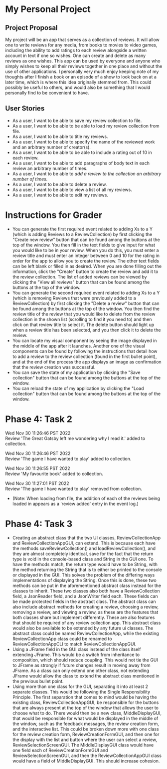 # My Personal Project

## Project Proposal
My project will be an app that serves as a collection of reviews. It will allow one to write reviews for any media, 
from books to movies to video games, including the ability to add ratings to each review alongside a written account in
text if one so wishes. One can create and delete as many reviews as one wishes. This app can be used by everyone and 
anyone who simply wishes to keep all their reviews together in one place and without the use of other applications. 
I personally very much enjoy keeping note of my thoughts after I finish a book or an episode of a show to look back on 
at a later time, which is where this idea originally stemmed from. This could possibly be useful to others, and would 
also be something that I would personally find to be convenient to have.

## User Stories
- As a user, I want to be able to save my review collection to file.
- As a user, I want to be able to be able to load my review collection from file.
- As a user, I want to be able to title my reviews.
- As a user, I want to be able to specify the name of the reviewed work and an arbitrary number of creator(s).
- As a user, I want to be able to be able to include a rating out of 10 in each review.
- As a user, I want to be able to add paragraphs of body text in each review an arbitrary number of times.
- As a user, I want to be able to *add a review to the collection an arbitrary number of times.*
- As a user, I want to be able to delete a review.
- As a user, I want to be able to view a list of all my reviews.
- As a user, I want to be able to edit my reviews.


# Instructions for Grader
- You can generate the first required event related to adding Xs to a Y (which is adding Reviews to a ReviewCollection)
by first clicking the "Create new review" button that can be found among the buttons at the top of the window. You then
fill in the text fields to give input for what you would like to be in your review. When you do this, you must enter a 
review title and must enter an integer between 0 and 10 for the rating in order for the app to allow you to create the 
review. The other text fields can be left blank or filled in as desired. When you are done filling out the information,
click the "Create" button to create the review and add it to the review collection. The list of added reviews can be 
viewed by clicking the "View all reviews" button that can be found among the buttons at the top of the window.
- You can generate the second required event related to adding Xs to a Y (which is removing Reviews that were previously
added to a ReviewCollection) by first clicking the "Delete a review" button that can be found among the 
buttons at the top of the window. You then find the review title of the review that you would like to delete from the 
review collection in the shown list (scrolling to find it you need to) and then click on that review title to select it.
The delete button should light up when a review title has been selected, and you then click it to delete the review.
- You can locate my visual component by seeing the image displayed in the middle of the app after it launches. Another
one of the visual components can be found by following the instructions that detail how to add a review to the
review collection (found in the first bullet point), and at the end of the process the app displays an image as 
confirmation that the review creation was successful.
- You can save the state of my application by clicking the "Save collection" button that can be found among the buttons
at the top of the window.
- You can reload the state of my application by clicking the "Load collection" button that can be found among the 
buttons at the top of the window.


# Phase 4: Task 2

<p>Wed Nov 30 11:26:46 PST 2022<br>
Review 'The Great Gatsby left me wondering why I read it.' added to collection.</p>

<p>Wed Nov 30 11:26:46 PST 2022<br>
Review 'The game I have wanted to play' added to collection.</p>

<p>Wed Nov 30 11:26:55 PST 2022<br>
Review 'My favourite book' added to collection.</p>

<p>Wed Nov 30 11:27:01 PST 2022<br>
Review 'The game I have wanted to play' removed from collection.</p>

- (Note: When loading from file, the addition of each of the reviews being loaded in appears as a 'review added' entry 
in the event log.)


# Phase 4: Task 3

- Creating an abstract class that the two UI classes, ReviewCollectionApp and ReviewCollectionAppGUI, can extend. This 
is because each have the methods saveReviewCollection() and loadReviewCollection(), and they are almost completely 
identical, save for the fact that the return type is void in the console-based class and String in the GUI one. To have 
the methods match, the return type would have to be String, with the method returning the String that is to either be 
printed to the console or displayed in the GUI. This solves the problem of the differing ways implementations of 
displaying the String. Once this is done, these two methods can be put in the aforementioned abstract class instead for 
the classes to inherit. These two classes also both have a ReviewCollection field, a JsonReader field, and a JsonWriter 
field each. These fields can be made protected fields in the abstract class. The abstract class can also include
abstract methods for creating a review, choosing a review, removing a review, and viewing a review, as these are the 
features that both classes share but implement differently. These are also features that should be required of any 
review collection app. This abstract class would also be available to be extended by any future ui classes. The abstract
class could be named ReviewCollectionApp, while the existing ReviewCollectionApp class could be renamed to
ReviewCollectionAppCLI to match ReviewCollectionAppGUI.
- Using a JFrame field in the GUI class instead of the class itself extending JFrame. This would be a switch from
inheritance to composition, which should reduce coupling. This would not tie the GUI to JFrame as strongly if future 
changes result in moving away from JFrame. As a class can only extend one other class, not extending JFrame would allow
the class to extend the abstract class mentioned in the previous bullet point.
- Using more than one class for the GUI, separating it into at least 2 separate classes. This would be following the
Single Responsibility Principle. The first separation that comes to mind would be having the existing class,
ReviewCollectionAppGUI, be responsible for the buttons that are always present at the top of the window that allows the
user to choose what to do. There would then be a new class, MiddleDisplayGUI, that would be responsible for what would 
be displayed in the middle of the window, such as the feedback messages, the review creation form, and the interactive 
list. This could be broken down more with one class for the review creation form, ReviewCreationFormGUI, and then one 
for the display with the list and button where the user can select a review, ReviewSelectionScreenGUI. The 
MiddleDisplayGUI class would have one field each of ReviewCreationFormGUI and ReviewSelectionScreenGUI, and then the
ReviewCollectionAppGUI class would have a field of MiddleDisplayGUI. This should increase cohesion.